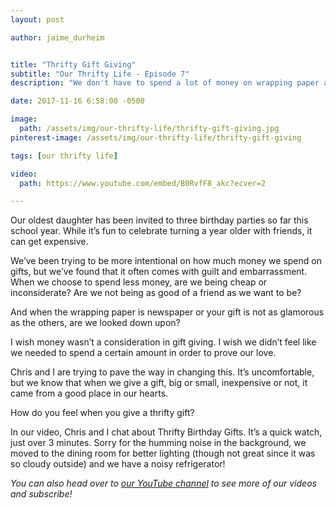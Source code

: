 ```yaml
---
layout: post

author: jaime_durheim


title: "Thrifty Gift Giving"
subtitle: "Our Thrifty Life - Episode 7"
description: "We don't have to spend a lot of money on wrapping paper and impressive gifts. Here's how we give with love."

date: 2017-11-16 6:58:00 -0500

image:
  path: /assets/img/our-thrifty-life/thrifty-gift-giving.jpg
pinterest-image: /assets/img/our-thrifty-life/thrifty-gift-giving

tags: [our thrifty life]

video:
  path: https://www.youtube.com/embed/B0RvfF8_akc?ecver=2

---
```


Our oldest daughter has been invited to three birthday parties so far this school year. While it’s fun to celebrate turning a year older with friends, it can get expensive.

We’ve been trying to be more intentional on how much money we spend on gifts, but we’ve found that it often comes with guilt and embarrassment. When we choose to spend less money, are we being cheap or inconsiderate? Are we not being as good of a friend as we want to be?

And when the wrapping paper is newspaper or your gift is not as glamorous as the others, are we looked down upon?

I wish money wasn’t a consideration in gift giving. I wish we didn’t feel like we needed to spend a certain amount in order to prove our love.

Chris and I are trying to pave the way in changing this. It’s uncomfortable, but we know that when we give a gift, big or small, inexpensive or not, it came from a good place in our hearts.

How do you feel when you give a thrifty gift?

In our video, Chris and I chat about Thrifty Birthday Gifts. It’s a quick watch, just over 3 minutes. Sorry for the humming noise in the background, we moved to the dining room for better lighting (though not great since it was so cloudy outside) and we have a noisy refrigerator!

_You can also head over to [our YouTube channel](https://www.youtube.com/channel/UCHpQLpwuiNRNwQ_eLJQInQA) to see more of our videos and subscribe!_
